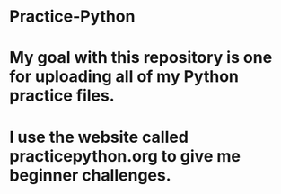 # Practice-Python
# My goal with this repository is one for uploading all of my Python practice files.
# I use the website called practicepython.org to give me beginner challenges.
